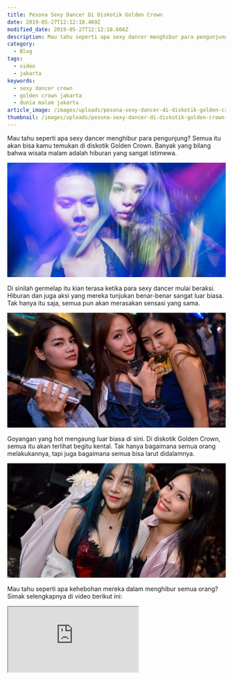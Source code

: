```yaml
---
title: Pesona Sexy Dancer Di Diskotik Golden Crown
date: 2019-05-27T12:12:18.469Z
modified_date: 2019-05-27T12:12:18.666Z
description: Mau tahu seperti apa sexy dancer menghibur para pengunjung? Semua itu akan bisa kamu temukan di diskotik Golden Crown.
category:
  - Blog
tags:
  - video
  - jakarta
keywords:
  - sexy dancer crown
  - golden crown jakarta
  - dunia malam jakarta
article_image: /images/uploads/pesona-sexy-dancer-di-diskotik-golden-crown-1.jpg
thumbnail: /images/uploads/pesona-sexy-dancer-di-diskotik-golden-crown-2-023.jpg
---
```

Mau tahu seperti apa sexy dancer menghibur para pengunjung? Semua itu akan bisa kamu temukan di diskotik Golden Crown. Banyak yang bilang bahwa wisata malam adalah hiburan yang sangat istimewa. 

![Pesona Sexy Dancer Di Diskotik Golden Crown](/images/uploads/pesona-sexy-dancer-di-diskotik-golden-crown-3.jpg)

Di sinilah germelap itu kian terasa ketika para sexy dancer mulai beraksi. Hiburan dan juga aksi yang mereka tunjukan benar-benar sangat luar biasa. Tak hanya itu saja, semua pun akan merasakan sensasi yang sama.

![Pesona Sexy Dancer Di Diskotik Golden Crown](/images/uploads/pesona-sexy-dancer-di-diskotik-golden-crown-1.jpg)

Goyangan yang hot mengaung luar biasa di sini. Di diskotik Golden Crown, semua itu akan terlihat begitu kental. Tak hanya bagaimana semua orang melakukannya, tapi juga bagaimana semua bisa larut didalamnya. 

![Pesona Sexy Dancer Di Diskotik Golden Crown](/images/uploads/pesona-sexy-dancer-di-diskotik-golden-crown-2.jpg)

Mau tahu seperti apa kehebohan mereka dalam menghibur semua orang? Simak selengkapnya di video berikut ini:
<div class="videoWrapper">
<iframe src="https://www.youtube.com/embed/ZayJXUOkcpo" allow="accelerometer; autoplay; encrypted-media; gyroscope; picture-in-picture" allowfullscreen></iframe>
</div>